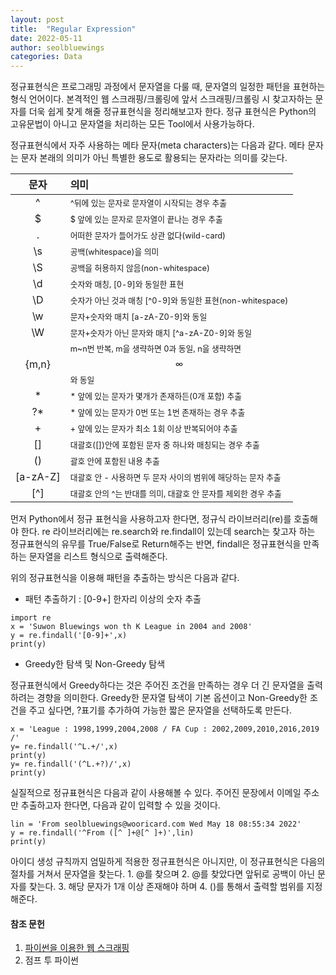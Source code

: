 ```yaml
---
layout: post
title:  "Regular Expression"
date: 2022-05-11
author: seolbluewings
categories: Data
---
```


정규표현식은 프로그래밍 과정에서 문자열을 다룰 때, 문자열의 일정한 패턴을 표현하는 형식 언어이다. 본격적인 웹 스크래핑/크롤링에 앞서 스크래핑/크롤링 시 찾고자하는 문자를 더욱 쉽게 찾게 해줄 정규표현식을 정리해보고자 한다. 정규 표현식은 Python의 고유문법이 아니고 문자열을 처리하는 모든 Tool에서 사용가능하다.

정규표현식에서 자주 사용하는 메타 문자(meta characters)는 다음과 같다. 메타 문자는 문자 본래의 의미가 아닌 특별한 용도로 활용되는 문자라는 의미를 갖는다.

|문자|의미|
|:-:|:----|
|^| <span style="font-size:80%">^뒤에 있는 문자로 문자열이 시작되는 경우 추출</span>|
|\$| <span style="font-size:80%">\$ 앞에 있는 문자로 문자열이 끝나는 경우 추출</span>|
|.| <span style="font-size:80%">어떠한 문자가 들어가도 상관 없다(wild-card)</span>|
|\s| <span style="font-size:80%">공백(whitespace)을 의미</span>|
|\S| <span style="font-size:80%">공백을 허용하지 않음(non-whitespace)</span>|
|\d| <span style="font-size:80%">숫자와 매칭, [0-9]와 동일한 표현</span>|
|\D| <span style="font-size:80%">숫자가 아닌 것과 매칭 [^0-9]와 동일한 표현(non-whitespace)</span>|
|\w| <span style="font-size:80%">문자+숫자와 매치 [a-zA-Z0-9]와 동일</span>|
|\W| <span style="font-size:80%">문자+숫자가 아닌 문자와 매치 [^a-zA-Z0-9]와 동일</span>|
|\{m,n}| <span style="font-size:80%">m~n번 반복, m을 생략하면 0과 동일, n을 생략하면 $$\infty$$와 동일</span>|
|*| <span style="font-size:80%">* 앞에 있는 문자가 몇개가 존재하든(0개 포함) 추출</span>|
|?*| <span style="font-size:80%">* 앞에 있는 문자가 0번 또는 1번 존재하는 경우 추출</span>|
|+| <span style="font-size:80%">+ 앞에 있는 문자가 최소 1회 이상 반복되어야 추출</span>|
|[]| <span style="font-size:80%"> 대괄호([])안에 포함된 문자 중 하나와 매칭되는 경우 추출</span>|
|()| <span style="font-size:80%"> 괄호 안에 포함된 내용 추출</span>|
|[a-zA-Z]| <span style="font-size:80%"> 대괄호 안 - 사용하면 두 문자 사이의 범위에 해당하는 문자 추출</span>|
|[^]| <span style="font-size:80%"> 대괄호 안의 ^는 반대를 의미, 대괄호 안 문자를 제외한 경우 추출</span>|

먼저 Python에서 정규 표현식을 사용하고자 한다면, 정규식 라이브러리(re)를 호출해야 한다. re 라이브러리에는 re.search와 re.findall이 있는데 search는 찾고자 하는 정규표현식의 유무를 True/False로 Return해주는 반면, findall은 정규표현식을 만족하는 문자열을 리스트 형식으로 출력해준다.

위의 정규표현식을 이용해 패턴을 추출하는 방식은 다음과 같다.

- 패턴 추출하기 : [0-9+] 한자리 이상의 숫자 추출

```
import re
x = 'Suwon Bluewings won th K League in 2004 and 2008'
y = re.findall('[0-9]+',x)
print(y)
```

- Greedy한 탐색 및 Non-Greedy 탐색

정규표현식에서 Greedy하다는 것은 주어진 조건을 만족하는 경우 더 긴 문자열을 출력하려는 경향을 의미한다. Greedy한 문자열 탐색이 기본 옵션이고 Non-Greedy한 조건을 주고 싶다면, ?표기를 추가하여 가능한 짧은 문자열을 선택하도록 만든다. 

```
x = 'League : 1998,1999,2004,2008 / FA Cup : 2002,2009,2010,2016,2019 /'
y= re.findall('^L.+/',x)
print(y)
y= re.findall('(^L.+?)/',x)
print(y)
```

실질적으로 정규표현식은 다음과 같이 사용해볼 수 있다. 주어진 문장에서 이메일 주소만 추출하고자 한다면, 다음과 같이 입력할 수 있을 것이다.
```
lin = 'From seolbluewings@wooricard.com Wed May 18 08:55:34 2022'
y = re.findall('^From ([^ ]+@[^ ]+)',lin)
print(y)
```
아이디 생성 규칙까지 엄밀하게 적용한 정규표현식은 아니지만, 이 정규표현식은 다음의 절차를 거쳐서 문자열을 찾는다. 1. @를 찾으며 2. @를 찾았다면 앞뒤로 공백이 아닌 문자를 찾는다. 3. 해당 문자가 1개 이상 존재해야 하며 4. ()를 통해서 출력할 범위를 지정해준다.



#### 참조 문헌
1. [파이썬을 이용한 웹 스크래핑](https://www.boostcourse.org/cs201/joinLectures/179628) <br>
2. 점프 투 파이썬
